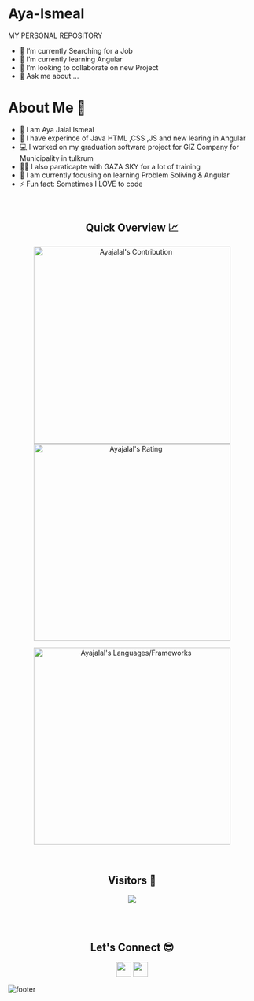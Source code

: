 # Aya-Ismeal
MY PERSONAL REPOSITORY
 
- 🔭 I’m currently Searching  for a Job  
- 🌱 I’m currently learning Angular 
- 👯 I’m looking to collaborate on new Project 
- 💬 Ask me about ...

<h1>About Me 📌</h1>

- 👋 I am Aya  Jalal Ismeal
- 🔭 I have experince of Java  HTML ,CSS ,JS and new learing in Angular 
- 💻 I worked on my graduation software project for GIZ Company for Municipality in tulkrum
- 💁‍♂️ I also paraticapte with GAZA SKY for a lot of training 
- 🌱 I am currently focusing on learning Problem Soliving & Angular 
- ⚡ Fun fact: Sometimes I LOVE to code 

<br />
<h2 align="center">Quick Overview 📈</h2>
  
  <p align = "center">
 
</p>
<p align = "center">
  <img src = "https://github-readme-stats.vercel.app/api?username=Ayajalal&count_private=true&theme=dracula&hide_border=true" alt = "Ayajalal's Contribution" width = 400 >
  <img src = "https://github-readme-streak-stats.herokuapp.com?user=Ayajalal&count_private=true&theme=dracula&hide_border=true" alt = "Ayajalal's Rating" width = 400 >

</p>

<p align = "center">

 <img src = "https://github-readme-stats.vercel.app/api/top-langs?username=Ayajalal&show_icons=true&count_private=true&locale=en&layout=compact&langs_count=10&hide_border=true&bg_color=282A36&title_color=DD6387&text_color=fff&icon_color=fff" alt = "Ayajalal's Languages/Frameworks" width = 400 />
</p>


<br />
<h2 align="center">Visitors 👀</h2>
<div align="center" >
  <img src="https://profile-counter.glitch.me/Ayajalal/count.svg"></img>
</div>

<br /><br />
<h2 align="center">Let's Connect 😎</h2>
<p align="center">
  <a href = "mailto:majd.khasib98@gmail.com"><img src = "https://img.shields.io/badge/Gmail-D14836?style=for-the-badge&logo=gmail&logoColor=white" height = 30></a>
  <a href = "https://www.linkedin.com/in/Ayajalal/"><img src = "https://img.shields.io/badge/LinkedIn-0077B5?style=for-the-badge&logo=linkedin&logoColor=white"     height = 30></a>
 
</p>


![footer](https://capsule-render.vercel.app/api?type=waving&color=gradient&height=150&section=footer)
